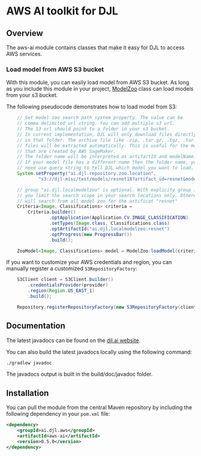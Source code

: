 # AWS AI toolkit for DJL

## Overview

The aws-ai module contains classes that make it easy for DJL to access AWS services.

### Load model from AWS S3 bucket

With this module, you can easily load model from AWS S3 bucket. As long as you include
this module in your project, [ModelZoo](../../api/src/main/java/ai/djl/repository/zoo/ModelZoo.java) class
can load models from your s3 bucket.

The following pseudocode demonstrates how to load model from S3:
```java
    // Set model zoo search path system property. The value can be
    // comma delimited url string. You can add multiple s3 url.
    // The S3 url should point to a folder in your s3 bucket.
    // In current implementation, DJL will only download files directly
    // in that folder. The archive file like .zip, .tar.gz, .tgz, .tar.z
    // files will be extracted automatically. This is useful for the models
    // that are created by AWS SageMaker.
    // The folder name will be interpreted as artifactId and modelName.
    // If your model file has a different name then the folder name, you
    // need use query string to tell DJL which model you want to load.
    System.setProperty("ai.djl.repository.zoo.location",
            "s3://djl-misc/test/models/resnet18?artifact_id=resnet&model_name=resent18_v1");

    // group "ai.djl.localmodelzoo" is optional. With explicity group id,
    // you limit the search scope in your search locations only. Otherwise, it
    // will search from all model zoo for the artificat "resnet" 
    Criteria<Image, Classifications> criteria =
        Criteria.builder()
                .optApplication(Application.CV.IMAGE_CLASSIFICATION)
                .setTypes(Image.class, Classifications.class)
                .optArtifactId("ai.djl.localmodelzoo:resnet")
                .optProgress(new ProgressBar())
                .build();

    ZooModel<Image, Classifications> model = ModelZoo.loadModel(criteria);
```

If you want to customize your AWS credentials and region, you can manually register a customized
`S3RepositoryFactory`:

```java
    S3Client client = S3Client.builder()
        .credentialsProvider(provider)
        .region(Region.US_EAST_1)
        .build();

    Repository.registerRepositoryFactory(new S3RepositoryFactory(client));
```

## Documentation

The latest javadocs can be found on the [djl.ai website](https://javadoc.io/ai.djl.aws/aws-ai/latest/index.html).

You can also build the latest javadocs locally using the following command:

```sh
./gradlew javadoc
```
The javadocs output is built in the build/doc/javadoc folder.


## Installation
You can pull the module from the central Maven repository by including the following dependency in your `pom.xml` file:

```xml
<dependency>
    <groupId>ai.djl.aws</groupId>
    <artifactId>aws-ai</artifactId>
    <version>0.5.0</version>
</dependency>
```
